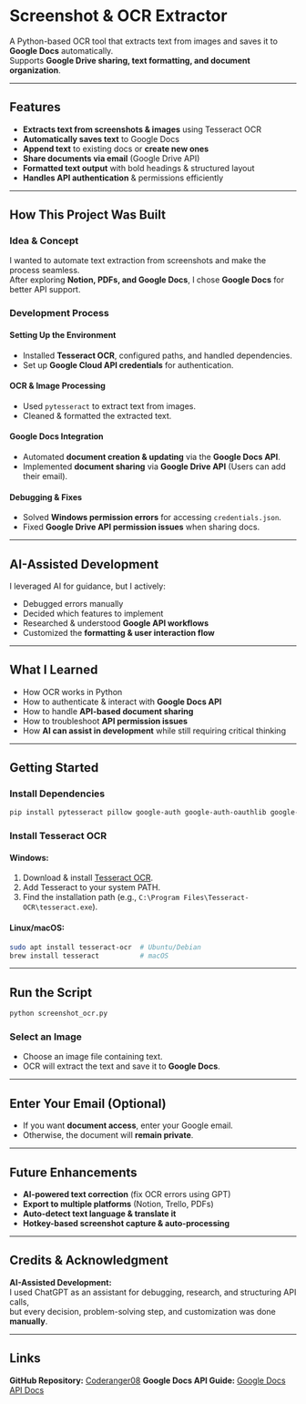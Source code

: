 # Screenshot & OCR Extractor

A Python-based OCR tool that extracts text from images and saves it to **Google Docs** automatically.  
Supports **Google Drive sharing, text formatting, and document organization**.

---

## Features

- **Extracts text from screenshots & images** using Tesseract OCR  
- **Automatically saves text** to Google Docs  
- **Append text** to existing docs or **create new ones**  
- **Share documents via email** (Google Drive API)  
- **Formatted text output** with bold headings & structured layout  
- **Handles API authentication** & permissions efficiently  

---

## How This Project Was Built

### Idea & Concept
I wanted to automate text extraction from screenshots and make the process seamless.  
After exploring **Notion, PDFs, and Google Docs**, I chose **Google Docs** for better API support.

### Development Process

#### Setting Up the Environment
- Installed **Tesseract OCR**, configured paths, and handled dependencies.  
- Set up **Google Cloud API credentials** for authentication.  

#### OCR & Image Processing 
- Used `pytesseract` to extract text from images.  
- Cleaned & formatted the extracted text.  

#### Google Docs Integration
- Automated **document creation & updating** via the **Google Docs API**.  
- Implemented **document sharing** via **Google Drive API** (Users can add their email).  

#### Debugging & Fixes 
- Solved **Windows permission errors** for accessing `credentials.json`.  
- Fixed **Google Drive API permission issues** when sharing docs.  

---

## **AI-Assisted Development**
I leveraged AI for guidance, but I actively:  
-  Debugged errors manually  
-  Decided which features to implement  
-  Researched & understood **Google API workflows**  
-  Customized the **formatting & user interaction flow**  

---

## **What I Learned**
-  How OCR works in Python  
-  How to authenticate & interact with **Google Docs API**  
-  How to handle **API-based document sharing**  
-  How to troubleshoot **API permission issues**  
-  How **AI can assist in development** while still requiring critical thinking  

---

## **Getting Started**

### Install Dependencies
```sh
pip install pytesseract pillow google-auth google-auth-oauthlib google-auth-httplib2 google-api-python-client
```

### Install Tesseract OCR
#### **Windows:**  
1. Download & install [Tesseract OCR](https://github.com/UB-Mannheim/tesseract/wiki).
2. Add Tesseract to your system PATH.
3. Find the installation path (e.g., `C:\Program Files\Tesseract-OCR\tesseract.exe`).

#### **Linux/macOS:**  
```sh
sudo apt install tesseract-ocr  # Ubuntu/Debian
brew install tesseract          # macOS
```

---

## Run the Script
```sh
python screenshot_ocr.py
```

### Select an Image  
- Choose an image file containing text.  
- OCR will extract the text and save it to **Google Docs**.  

---

##  Enter Your Email (Optional)  
- If you want **document access**, enter your Google email.  
- Otherwise, the document will **remain private**.  

---

## Future Enhancements
-  **AI-powered text correction** (fix OCR errors using GPT)
-  **Export to multiple platforms** (Notion, Trello, PDFs)
-  **Auto-detect text language & translate it**
-  **Hotkey-based screenshot capture & auto-processing**

---

## Credits & Acknowledgment  
 **AI-Assisted Development:**  
I used ChatGPT as an assistant for debugging, research, and structuring API calls,  
but every decision, problem-solving step, and customization was done **manually**.  

---

## Links  
**GitHub Repository:** [Coderanger08](https://github.com/Coderanger08)
**Google Docs API Guide:** [Google Docs API Docs](https://developers.google.com/docs/api) 
